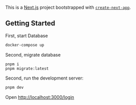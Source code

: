 This is a [Next.js](https://nextjs.org/) project bootstrapped with [`create-next-app`](https://github.com/vercel/next.js/tree/canary/packages/create-next-app).

## Getting Started

First, start Database
```bash
docker-compose up
```
Second, migrate database
```shell
pnpm i
pnpm migrate:latest
```
Second, run the development server:

```bash
pnpm dev
```

Open [http://localhost:3000/login](http://localhost:3000/login) 